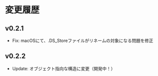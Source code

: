 # 変更履歴
## v0.2.1
- Fix: macOSにて、.DS_Storeファイルがリネームの対象になる問題を修正

## v0.2.2
- Update: オブジェクト指向な構造に変更（開発中！）